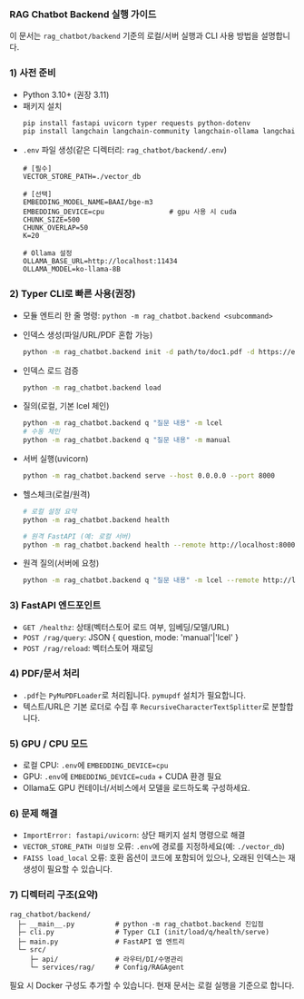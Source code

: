 ### RAG Chatbot Backend 실행 가이드

이 문서는 `rag_chatbot/backend` 기준의 로컬/서버 실행과 CLI 사용 방법을 설명합니다.

### 1) 사전 준비
- Python 3.10+ (권장 3.11)
- 패키지 설치
  ```bash
  pip install fastapi uvicorn typer requests python-dotenv
  pip install langchain langchain-community langchain-ollama langchain-huggingface faiss-cpu pymupdf sentence-transformers
  ```
- `.env` 파일 생성(같은 디렉터리: `rag_chatbot/backend/.env`)
  ```env
  # [필수]
  VECTOR_STORE_PATH=./vector_db

  # [선택]
  EMBEDDING_MODEL_NAME=BAAI/bge-m3
  EMBEDDING_DEVICE=cpu                # gpu 사용 시 cuda
  CHUNK_SIZE=500
  CHUNK_OVERLAP=50
  K=20

  # Ollama 설정
  OLLAMA_BASE_URL=http://localhost:11434
  OLLAMA_MODEL=ko-llama-8B
  ```

### 2) Typer CLI로 빠른 사용(권장)
- 모듈 엔트리 한 줄 명령: `python -m rag_chatbot.backend <subcommand>`

- 인덱스 생성(파일/URL/PDF 혼합 가능)
  ```bash
  python -m rag_chatbot.backend init -d path/to/doc1.pdf -d https://example.com
  ```

- 인덱스 로드 검증
  ```bash
  python -m rag_chatbot.backend load
  ```

- 질의(로컬, 기본 lcel 체인)
  ```bash
  python -m rag_chatbot.backend q "질문 내용" -m lcel
  # 수동 체인
  python -m rag_chatbot.backend q "질문 내용" -m manual
  ```

- 서버 실행(uvicorn)
  ```bash
  python -m rag_chatbot.backend serve --host 0.0.0.0 --port 8000
  ```

- 헬스체크(로컬/원격)
  ```bash
  # 로컬 설정 요약
  python -m rag_chatbot.backend health

  # 원격 FastAPI (예: 로컬 서버)
  python -m rag_chatbot.backend health --remote http://localhost:8000
  ```

- 원격 질의(서버에 요청)
  ```bash
  python -m rag_chatbot.backend q "질문 내용" -m lcel --remote http://localhost:8000
  ```

### 3) FastAPI 엔드포인트
- `GET /healthz`: 상태(벡터스토어 로드 여부, 임베딩/모델/URL)
- `POST /rag/query`: JSON { question, mode: 'manual'|'lcel' }
- `POST /rag/reload`: 벡터스토어 재로딩

### 4) PDF/문서 처리
- `.pdf`는 `PyMuPDFLoader`로 처리됩니다. `pymupdf` 설치가 필요합니다.
- 텍스트/URL은 기본 로더로 수집 후 `RecursiveCharacterTextSplitter`로 분할합니다.

### 5) GPU / CPU 모드
- 로컬 CPU: `.env`에 `EMBEDDING_DEVICE=cpu`
- GPU: `.env`에 `EMBEDDING_DEVICE=cuda` + CUDA 환경 필요
- Ollama도 GPU 컨테이너/서비스에서 모델을 로드하도록 구성하세요.

### 6) 문제 해결
- `ImportError: fastapi/uvicorn`: 상단 패키지 설치 명령으로 해결
- `VECTOR_STORE_PATH 미설정` 오류: `.env`에 경로를 지정하세요(예: `./vector_db`)
- `FAISS load_local` 오류: 호환 옵션이 코드에 포함되어 있으나, 오래된 인덱스는 재생성이 필요할 수 있습니다.

### 7) 디렉터리 구조(요약)
```
rag_chatbot/backend/
  ├─ __main__.py          # python -m rag_chatbot.backend 진입점
  ├─ cli.py               # Typer CLI (init/load/q/health/serve)
  ├─ main.py              # FastAPI 앱 엔트리
  └─ src/
     ├─ api/              # 라우터/DI/수명관리
     └─ services/rag/     # Config/RAGAgent
```

필요 시 Docker 구성도 추가할 수 있습니다. 현재 문서는 로컬 실행을 기준으로 합니다.


